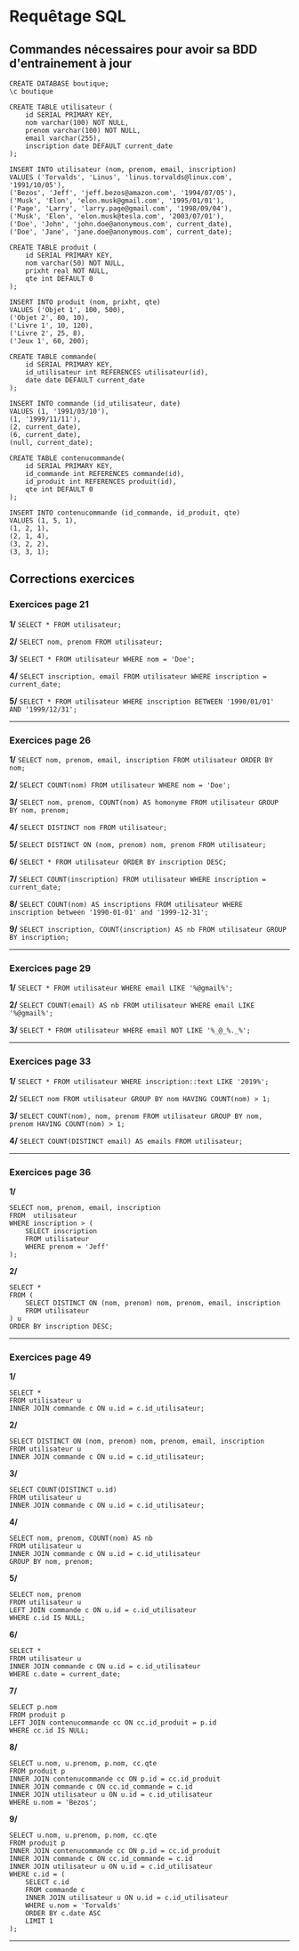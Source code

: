 # Requêtage SQL

## Commandes nécessaires pour avoir sa BDD d'entrainement à jour
```
CREATE DATABASE boutique;
\c boutique

CREATE TABLE utilisateur (
	id SERIAL PRIMARY KEY, 
	nom varchar(100) NOT NULL, 
	prenom varchar(100) NOT NULL, 
	email varchar(255), 
	inscription date DEFAULT current_date
);

INSERT INTO utilisateur (nom, prenom, email, inscription) 
VALUES ('Torvalds', 'Linus', 'linus.torvalds@linux.com', '1991/10/05'), 
('Bezos', 'Jeff', 'jeff.bezos@amazon.com', '1994/07/05'), 
('Musk', 'Elon', 'elon.musk@gmail.com', '1995/01/01'), 
('Page', 'Larry', 'larry.page@gmail.com', '1998/09/04'), 
('Musk', 'Elon', 'elon.musk@tesla.com', '2003/07/01'), 
('Doe', 'John', 'john.doe@anonymous.com', current_date), 
('Doe', 'Jane', 'jane.doe@anonymous.com', current_date);

CREATE TABLE produit (
	id SERIAL PRIMARY KEY, 
	nom varchar(50) NOT NULL, 
	prixht real NOT NULL, 
	qte int DEFAULT 0
);

INSERT INTO produit (nom, prixht, qte) 
VALUES ('Objet 1', 100, 500), 
('Objet 2', 80, 10), 
('Livre 1', 10, 120), 
('Livre 2', 25, 8), 
('Jeux 1', 60, 200);

CREATE TABLE commande(
	id SERIAL PRIMARY KEY, 
	id_utilisateur int REFERENCES utilisateur(id), 
	date date DEFAULT current_date
);

INSERT INTO commande (id_utilisateur, date) 
VALUES (1, '1991/03/10'), 
(1, '1999/11/11'), 
(2, current_date), 
(6, current_date), 
(null, current_date);

CREATE TABLE contenucommande(
	id SERIAL PRIMARY KEY, 
	id_commande int REFERENCES commande(id), 
	id_produit int REFERENCES produit(id), 
	qte int DEFAULT 0
);

INSERT INTO contenucommande (id_commande, id_produit, qte) 
VALUES (1, 5, 1), 
(1, 2, 1), 
(2, 1, 4), 
(3, 2, 2), 
(3, 3, 1);
```

## Corrections exercices

### Exercices page 21
__1/__ `SELECT * FROM utilisateur;`

__2/__ `SELECT nom, prenom FROM utilisateur;`

__3/__ `SELECT * FROM utilisateur WHERE nom = 'Doe';`

__4/__ `SELECT inscription, email FROM utilisateur WHERE inscription = current_date;`

__5/__ `SELECT * FROM utilisateur WHERE inscription BETWEEN '1990/01/01' AND '1999/12/31';`
***

### Exercices page 26
__1/__ `SELECT nom, prenom, email, inscription FROM utilisateur ORDER BY nom;`

__2/__ `SELECT COUNT(nom) FROM utilisateur WHERE nom = 'Doe';`

__3/__ `SELECT nom, prenom, COUNT(nom) AS homonyme FROM utilisateur GROUP BY nom, prenom;`

__4/__ `SELECT DISTINCT nom FROM utilisateur;`

__5/__ `SELECT DISTINCT ON (nom, prenom) nom, prenom FROM utilisateur;`

__6/__ `SELECT * FROM utilisateur ORDER BY inscription DESC;`

__7/__ `SELECT COUNT(inscription) FROM utilisateur WHERE inscription = current_date;`

__8/__ `SELECT COUNT(nom) AS inscriptions FROM utilisateur WHERE inscription between '1990-01-01' and '1999-12-31';`

__9/__ `SELECT inscription, COUNT(inscription) AS nb FROM utilisateur GROUP BY inscription;`
***

### Exercices page 29
__1/__ `SELECT * FROM utilisateur WHERE email LIKE '%@gmail%';`

__2/__ `SELECT COUNT(email) AS nb FROM utilisateur WHERE email LIKE '%@gmail%';`

__3/__ `SELECT * FROM utilisateur WHERE email NOT LIKE '%_@_%._%';`
***

### Exercices page 33
__1/__ `SELECT * FROM utilisateur WHERE inscription::text LIKE '2019%';`

__2/__ `SELECT nom FROM utilisateur GROUP BY nom HAVING COUNT(nom) > 1;`

__3/__ `SELECT COUNT(nom), nom, prenom FROM utilisateur GROUP BY nom, prenom HAVING COUNT(nom) > 1;`

__4/__ `SELECT COUNT(DISTINCT email) AS emails FROM utilisateur;`
***

### Exercices page 36
__1/__ 
```
SELECT nom, prenom, email, inscription 
FROM  utilisateur 
WHERE inscription > (
	SELECT inscription 
	FROM utilisateur 
	WHERE prenom = 'Jeff'
);
```

__2/__ 
```
SELECT * 
FROM (
	SELECT DISTINCT ON (nom, prenom) nom, prenom, email, inscription 
	FROM utilisateur
) u 
ORDER BY inscription DESC;
```
***

### Exercices page 49
__1/__ 
```
SELECT * 
FROM utilisateur u 
INNER JOIN commande c ON u.id = c.id_utilisateur;
```

__2/__ 
```
SELECT DISTINCT ON (nom, prenom) nom, prenom, email, inscription 
FROM utilisateur u 
INNER JOIN commande c ON u.id = c.id_utilisateur;
```

__3/__ 
```
SELECT COUNT(DISTINCT u.id) 
FROM utilisateur u 
INNER JOIN commande c ON u.id = c.id_utilisateur;
```

__4/__ 
```
SELECT nom, prenom, COUNT(nom) AS nb 
FROM utilisateur u 
INNER JOIN commande c ON u.id = c.id_utilisateur 
GROUP BY nom, prenom;
```

__5/__ 
```
SELECT nom, prenom 
FROM utilisateur u 
LEFT JOIN commande c ON u.id = c.id_utilisateur 
WHERE c.id IS NULL;
```

__6/__ 
```
SELECT * 
FROM utilisateur u 
INNER JOIN commande c ON u.id = c.id_utilisateur 
WHERE c.date = current_date;
```

__7/__ 
```
SELECT p.nom 
FROM produit p 
LEFT JOIN contenucommande cc ON cc.id_produit = p.id 
WHERE cc.id IS NULL;
```

__8/__ 
```
SELECT u.nom, u.prenom, p.nom, cc.qte 
FROM produit p 
INNER JOIN contenucommande cc ON p.id = cc.id_produit 
INNER JOIN commande c ON cc.id_commande = c.id 
INNER JOIN utilisateur u ON u.id = c.id_utilisateur 
WHERE u.nom = 'Bezos';
```

__9/__ 
```
SELECT u.nom, u.prenom, p.nom, cc.qte 
FROM produit p 
INNER JOIN contenucommande cc ON p.id = cc.id_produit 
INNER JOIN commande c ON cc.id_commande = c.id 
INNER JOIN utilisateur u ON u.id = c.id_utilisateur 
WHERE c.id = (
	SELECT c.id 
	FROM commande c 
	INNER JOIN utilisateur u ON u.id = c.id_utilisateur 
	WHERE u.nom = 'Torvalds' 
	ORDER BY c.date ASC 
	LIMIT 1
);
```
***